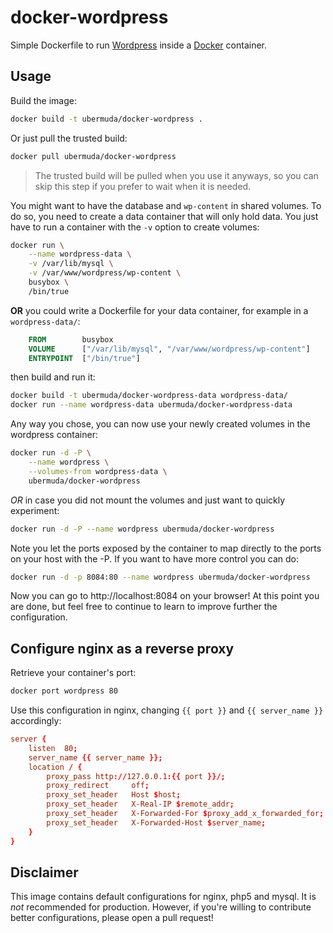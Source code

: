 docker-wordpress
================

Simple Dockerfile to run [Wordpress](http://wordpress.com/) inside a [Docker](http://docker.io) container.

Usage
-----

Build the image:

```bash
docker build -t ubermuda/docker-wordpress .
```

Or just pull the trusted build:

```bash
docker pull ubermuda/docker-wordpress
```

>The trusted build will be pulled when you use it anyways,
>so you can skip this step if you prefer to wait when it is
>needed.

You might want to have the database and `wp-content` in shared volumes. To do so, you need to create a data container that will only hold data. You just have to run a container with the `-v` option to create volumes:

```bash
docker run \
    --name wordpress-data \
    -v /var/lib/mysql \
    -v /var/www/wordpress/wp-content \
    busybox \
    /bin/true
```

__OR__ you could write a Dockerfile for your data container, for example in a `wordpress-data/`:

```Dockerfile
    FROM        busybox
    VOLUME      ["/var/lib/mysql", "/var/www/wordpress/wp-content"]
    ENTRYPOINT  ["/bin/true"]
```

then build and run it:

```bash
docker build -t ubermuda/docker-wordpress-data wordpress-data/
docker run --name wordpress-data ubermuda/docker-wordpress-data
```

Any way you chose, you can now use your newly created volumes in the wordpress container:

```bash
docker run -d -P \
    --name wordpress \
    --volumes-from wordpress-data \
    ubermuda/docker-wordpress
```

_OR_ in case you did not mount the volumes and just want to quickly experiment:

```bash
docker run -d -P --name wordpress ubermuda/docker-wordpress
```

Note you let the ports exposed by the container to map directly to the ports on your host with the -P.
If you want to have more control you can do:

```bash
docker run -d -p 8084:80 --name wordpress ubermuda/docker-wordpress
```

Now you can go to http://localhost:8084 on your browser! At this point you are done, but feel free to continue
to learn to improve further the configuration.

Configure nginx as a reverse proxy
----------------------------------

Retrieve your container's port:

```bash
docker port wordpress 80
```

Use this configuration in nginx, changing `{{ port }}` and `{{ server_name }}` accordingly:

```nginx.conf
server {
    listen  80;
    server_name {{ server_name }};
    location / {
        proxy_pass http://127.0.0.1:{{ port }}/;
        proxy_redirect     off;
        proxy_set_header   Host $host;
        proxy_set_header   X-Real-IP $remote_addr;
        proxy_set_header   X-Forwarded-For $proxy_add_x_forwarded_for;
        proxy_set_header   X-Forwarded-Host $server_name;
    }
}
```

Disclaimer
----------

This image contains default configurations for nginx, php5 and mysql. It is *not* recommended for production. However, if you're willing to contribute better configurations, please open a pull request!